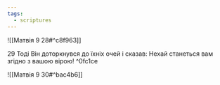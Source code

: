 ```yaml
---
tags:
  - scriptures
---
```


![[Матвія 9 28#^c8f963]]

29 Тоді Він доторкнувся до їхніх очей і сказав: Нехай станеться вам згідно з вашою вірою! ^0fc1ce

![[Матвія 9 30#^bac4b6]]